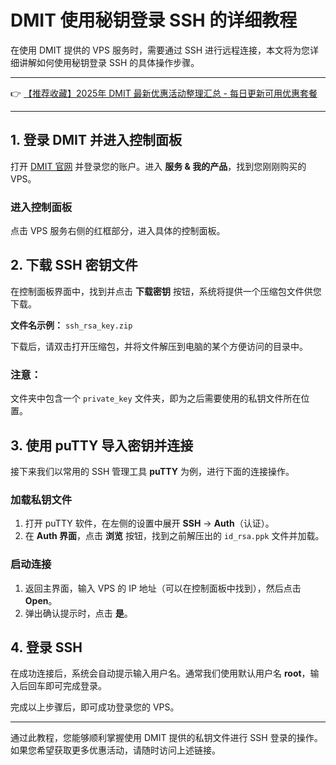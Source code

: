 # DMIT 使用秘钥登录 SSH 的详细教程

在使用 DMIT 提供的 VPS 服务时，需要通过 SSH 进行远程连接，本文将为您详细讲解如何使用秘钥登录 SSH 的具体操作步骤。

---

👉 [【推荐收藏】2025年 DMIT 最新优惠活动整理汇总 - 每日更新可用优惠套餐](https://bit.ly/dmit_coupon)

---

## 1. 登录 DMIT 并进入控制面板
打开 [DMIT 官网](https://bit.ly/dmit_coupon) 并登录您的账户。进入 **服务 & 我的产品**，找到您刚刚购买的 VPS。

### 进入控制面板
点击 VPS 服务右侧的红框部分，进入具体的控制面板。

## 2. 下载 SSH 密钥文件
在控制面板界面中，找到并点击 **下载密钥** 按钮，系统将提供一个压缩包文件供您下载。

**文件名示例：** `ssh_rsa_key.zip`

下载后，请双击打开压缩包，并将文件解压到电脑的某个方便访问的目录中。

### 注意：
文件夹中包含一个 `private_key` 文件夹，即为之后需要使用的私钥文件所在位置。

## 3. 使用 puTTY 导入密钥并连接
接下来我们以常用的 SSH 管理工具 **puTTY** 为例，进行下面的连接操作。

### 加载私钥文件
1. 打开 puTTY 软件，在左侧的设置中展开 **SSH** -> **Auth**（认证）。
2. 在 **Auth 界面**，点击 **浏览** 按钮，找到之前解压出的 `id_rsa.ppk` 文件并加载。

### 启动连接
1. 返回主界面，输入 VPS 的 IP 地址（可以在控制面板中找到），然后点击 **Open**。
2. 弹出确认提示时，点击 **是**。

## 4. 登录 SSH
在成功连接后，系统会自动提示输入用户名。通常我们使用默认用户名 **root**，输入后回车即可完成登录。

完成以上步骤后，即可成功登录您的 VPS。

---

通过此教程，您能够顺利掌握使用 DMIT 提供的私钥文件进行 SSH 登录的操作。如果您希望获取更多优惠活动，请随时访问上述链接。